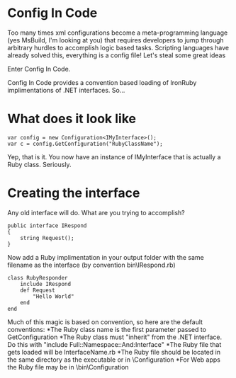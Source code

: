 Config In Code
==============

Too many times xml configurations become a meta-programming language (yes MsBuild, I'm looking at you) that
requires developers to jump through arbitrary hurdles to accomplish logic based tasks.  Scripting languages
have already solved this, everything is a config file!  Let's steal some great ideas

Enter Config In Code.

Config In Code provides a convention based loading of IronRuby implimentations of .NET interfaces.  So...

What does it look like
======================
````
var config = new Configuration<IMyInterface>();
var c = config.GetConfiguration("RubyClassName");
````

Yep, that is it.  You now have an instance of IMyInterface that is actually a Ruby class.  Seriously.

Creating the interface
======================
Any old interface will do.  What are you trying to accomplish?
````
public interface IRespond
{
    string Request();
}
````

Now add a Ruby implimentation in your output folder with the same filename as the interface (by convention bin\IRespond.rb)
````
class RubyResponder
    include IRespond
    def Request
        "Hello World"
    end    
end
````

Much of this magic is based on convention, so here are the default conventions:
*The Ruby class name is the first parameter passed to GetConfiguration
*The Ruby class must "inherit" from the .NET interface.  Do this with "include Full::Namespace::And:Interface"
*The Ruby file that gets loaded will be InterfaceName.rb
*The Ruby file should be located in the same directory as the executable or in \Configuration
*For Web apps the Ruby file may be in \bin\Configuration
